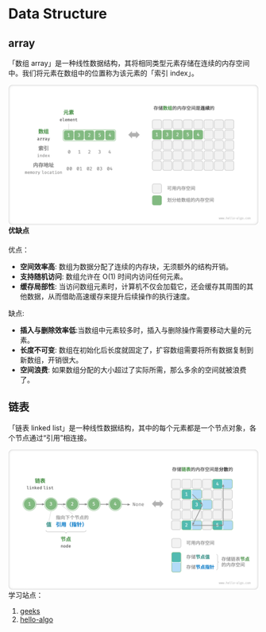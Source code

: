 # Data Structure

## array

「数组 array」是一种线性数据结构，其将相同类型元素存储在连续的内存空间中。我们将元素在数组中的位置称为该元素的「索引 index」。

<img src="./images/array_definition.png" style="zoom:60%" align=left />

#### 优缺点

优点：

- **空间效率高**: 数组为数据分配了连续的内存块，无须额外的结构开销。
- **支持随机访问**: 数组允许在 O(1) 时间内访问任何元素。
- **缓存局部性**: 当访问数组元素时，计算机不仅会加载它，还会缓存其周围的其他数据，从而借助高速缓存来提升后续操作的执行速度。

缺点:

- **插入与删除效率低**:当数组中元素较多时，插入与删除操作需要移动大量的元素。
- **长度不可变**: 数组在初始化后长度就固定了，扩容数组需要将所有数据复制到新数组，开销很大。
- **空间浪费**: 如果数组分配的大小超过了实际所需，那么多余的空间就被浪费了。



## 链表

「链表 linked list」是一种线性数据结构，其中的每个元素都是一个节点对象，各个节点通过“引用”相连接。

<img src="./images/linkedlist_definition.png" style="zoom:60%" align=left />











------

学习站点：

1. [geeks](https://www.geeksforgeeks.org/tree-data-structure/)
2. [hello-algo](https://www.hello-algo.com/)